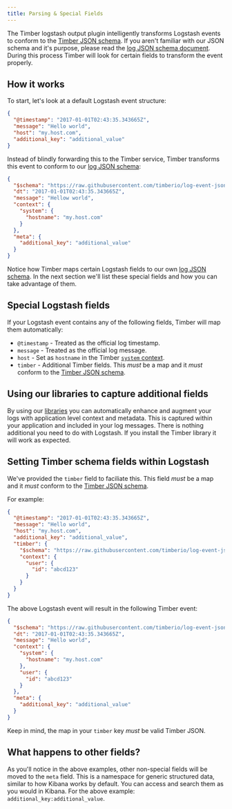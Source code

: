 ```yaml
---
title: Parsing & Special Fields
---
```

The Timber logstash output plugin intelligently transforms Logstash events to conform to the [Timber JSON schema](/docs/concepts/log-json-schema). If you aren't familiar with our JSON schema and it's purpose, please read the [log JSON schema document](/concepts/log-json-schema). During this process Timber will look for certain fields to transform the event properly.

## How it works

To start, let's look at a default Logstash event structure:

```json
{
  "@timestamp": "2017-01-01T02:43:35.343665Z",
  "message": "Hello world",
  "host": "my.host.com",
  "additional_key": "additional_value"
}
```

Instead of blindly forwarding this to the Timber service, Timber transforms this event to conform to our [log JSON schema](/concepts/log-json-schema):

```json
{
  "$schema": "https://raw.githubusercontent.com/timberio/log-event-json-schema/v3.1.1/schema.json",
  "dt": "2017-01-01T02:43:35.343665Z",
  "message": "Hellow world",
  "context": {
    "system": {
      "hostname": "my.host.com"
    }
  },
  "meta": {
    "additional_key": "additional_value"
  }
}
```

Notice how Timber maps certain Logstash fields to our own [log JSON schema](/concepts/log-json-schema). In the next section we'll list these special fields and how you can take advantage of them.


## Special Logstash fields

If your Logstash event contains any of the following fields, Timber will map them automatically:

* `@timestamp` - Treated as the official log timestamp.
* `message` - Treated as the official log message.
* `host` - Set as `hostname` in the Timber [`system` context](/docs/concepts/log-json-schema/contexts/system-context).
* `timber` - Additional Timber fields. This _must_ be a map and it _must_ conform to the [Timber JSON schema](https://github.com/timberio/log-event-json-schema).


## Using our libraries to capture additional fields

By using our [libraries](/docs/languages) you can automatically enhance and augment your logs with application level context and metadata. This is captured within your application and included in your log messages. There is nothing additional you need to do with Logstash. If you install the Timber library it will work as expected.

## Setting Timber schema fields within Logstash

We've provided the `timber` field to faciliate this. This field _must_ be a map and it _must_ conform to the [Timber JSON schema](https://github.com/timberio/log-event-json-schema).

For example:

```json
{
  "@timestamp": "2017-01-01T02:43:35.343665Z",
  "message": "Hello world",
  "host": "my.host.com",
  "additional_key": "additional_value",
  "timber": {
    "$schema": "https://raw.githubusercontent.com/timberio/log-event-json-schema/v3.1.1/schema.json",
    "context": {
      "user": {
        "id": "abcd123"
      }
    }
  }
}
```

The above Logstash event will result in the following Timber event:

```json
{
  "$schema": "https://raw.githubusercontent.com/timberio/log-event-json-schema/v3.1.1/schema.json",
  "dt": "2017-01-01T02:43:35.343665Z",
  "message": "Hello world",
  "context": {
    "system": {
      "hostname": "my.host.com"
    },
    "user": {
      "id": "abcd123"
    }
  },
  "meta": {
    "additional_key": "additional_value"
  }
}
```

Keep in mind, the map in your `timber` key _must_ be valid Timber JSON.


## What happens to other fields?

As you'll notice in the above examples, other non-special fields will be moved to the `meta` field. This is a namespace for generic structured data, similar to how Kibana works by default. You can access and search them as you would in Kibana. For the above example: `additional_key:additional_value`.
